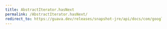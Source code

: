 ```yaml
---
title: AbstractIterator.hasNext
permalink: /AbstractIterator.hasNext/
redirect_to: https://guava.dev/releases/snapshot-jre/api/docs/com/google/common/collect/AbstractIterator.html#hasNext--
---
```

